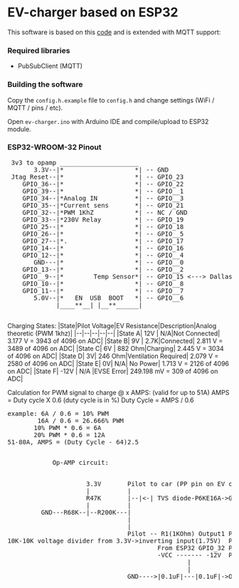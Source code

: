 # EV-charger based on ESP32

This software is based on this [code](https://forum.arduino.cc/t/evse-charger-miev-leaf-tesla-6-16a-esp32/878422) and is extended with MQTT support: 



### Required libraries
* PubSubClient (MQTT)

### Building the software
Copy the `config.h.example` file to `config.h` and change settings (WiFi / MQTT / pins / etc).

Open `ev-charger.ino` with Arduino IDE and compile/upload to ESP32 module.

### ESP32-WROOM-32 Pinout
<pre>
 3v3 to opamp _____________________
       3.3V--|*                   *| -- GND
 Jtag Reset--|*                   *| -- GPIO_23  
    GPIO_36--|*                   *| -- GPIO_22
    GPIO_39--|*                   *| -- GPIO__1
    GPIO_34--|*Analog IN          *| -- GPIO__3
    GPIO_35--|*Current sens       *| -- GPIO_21
    GPIO_32--|*PWM 1KhZ           *| -- NC / GND
    GPIO_33--|*230V Relay         *| -- GPIO_19
    GPIO_25--|*                   *| -- GPIO_18
    GPIO_26--|*                   *| -- GPIO__5
    GPIO_27--|*.                  *| -- GPIO_17
    GPIO_14--|*                   *| -- GPIO_16
    GPIO_12--|*                   *| -- GPIO__4
       GND---|*                   *| -- GPIO__0
    GPIO_13--|*                   *| -- GPIO__2
    GPIO__9--|*        Temp Sensor*| -- GPIO_15 <---> Dallas DS18b20 Temperature sensor
    GPIO_10--|*                   *| -- GPIO__8
    GPIO_11--|*                   *| -- GPIO__7
       5.0V--|*   EN  USB  BOOT   *| -- GPIO__6
             |____**__| |__**______|

</pre>

Charging States:
|State|Pilot Voltage|EV Resistance|Description|Analog theoretic (PWM 1khz)|
|--|--|--|--|--|
|State A|       12V |           N/A|Not Connected|           3.177 V   = 3943 of 4096 on ADC|
|State B|        9V |          2.7K|Connected|               2.811 V   = 3489 of 4096 on ADC|
|State C|        6V |        882 Ohm|Charging|                2.445 V   = 3034 of 4096 on ADC|
|State D|        3V|          246 Ohm|Ventilation Required|    2.079 V   = 2580 of 4096 on ADC|
|State E|        0V|            N/A| No Power|                1.713 V   = 2126 of 4096 on ADC|
|State F|     -12V |           N/A |EVSE Error|         249.198 mV   =  309 of 4096 on ADC|
  
Calculation for PWM signal to charge @ x AMPS: (valid for up to 51A)
AMPS = Duty cycle X 0.6 (duty cycle is in %)
Duty Cycle = AMPS / 0.6
<pre>
example: 6A / 0.6 = 10% PWM
        16A / 0.6 = 26.666% PWM
       10% PWM * 0.6 = 6A
       20% PWM * 0.6 = 12A
51-80A, AMPS = (Duty Cycle - 64)2.5
</pre>

<pre>            
            Op-AMP circuit:

        
                     3.3V       Pilot to car (PP pin on EV charging plug)
                     |          | 
                     R47K       |--|<-| TVS diode-P6KE16A->GND
                     |          |
         GND---R68K--|--R200K---|
                                |                    
                                |                                  ____________________
                                Pilot -- R1(1KOhm) Output1 Pin_1  |*                  *| Pin_8 +VCC (+12V)_____________________
10K-10K voltage divider from 3.3V->inverting input(1.75V)  Pin_2  |*      LF353       *| Pin_7 Output2 (not used)              |
                                        From ESP32 GPIO_32 Pin_3  |*      OP-AMP      *| Pin_6 Inverting input2 (not used)     |
                                        -VCC ------- -12V  Pin_4  |*                  *| Pin_5 Non inverting input2 (not used) |
                                                |                 |____________________|                                       |
                                                |                                                                              |
                                GND---->|0.1uF|---|0.1uF|->OP_AMP_pin_8(+12V)__________________________________________________|

</pre>
